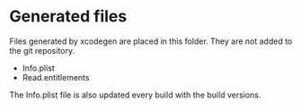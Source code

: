 # Generated files

Files generated by xcodegen are placed in this folder. They are not added
to the git repository.

- Info.plist
- Read.entitlements

The Info.plist file is also updated every build with the build versions.
